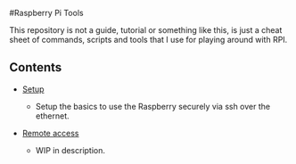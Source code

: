 #Raspberry Pi Tools

This repository is not a guide, tutorial or something like this, is just a cheat sheet of commands, scripts and tools that I use for playing around with RPI.

## Contents

- [Setup](setup/README.md)
    - Setup the basics to use the Raspberry securely via ssh over the ethernet.

- [Remote access](remote-access/README.md)
	- WIP in description.